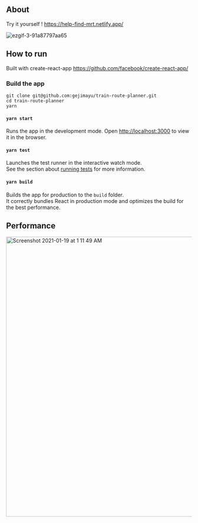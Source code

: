 ## About

Try it yourself ! https://help-find-mrt.netlify.app/

![ezgif-3-91a87797aa65](https://user-images.githubusercontent.com/25560419/104986055-3b5f1200-5a4d-11eb-9102-e55bd5f47e64.gif)

## How to run

Built with create-react-app https://github.com/facebook/create-react-app/

### Build the app
```
git clone git@github.com:gejimayu/train-route-planner.git
cd train-route-planner
yarn
```

#### `yarn start`

Runs the app in the development mode.
Open [http://localhost:3000](http://localhost:3000) to view it in the browser.

#### `yarn test`

Launches the test runner in the interactive watch mode.\
See the section about [running tests](https://facebook.github.io/create-react-app/docs/running-tests) for more information.

#### `yarn build`

Builds the app for production to the `build` folder.\
It correctly bundles React in production mode and optimizes the build for the best performance.

## Performance

<img width="759" alt="Screenshot 2021-01-19 at 1 11 49 AM" src="https://user-images.githubusercontent.com/25560419/104945443-b7c50700-59f3-11eb-83fe-3279ca6b715c.png">


